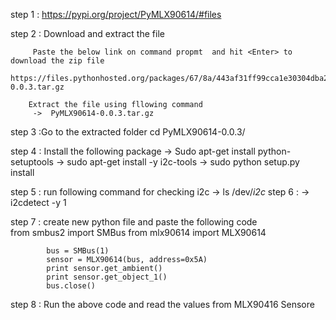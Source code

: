 step 1 : https://pypi.org/project/PyMLX90614/#files

step 2 : Download and extract the file 

         Paste the below link on command propmt  and hit <Enter> to download the zip file 
         https://files.pythonhosted.org/packages/67/8a/443af31ff99cca1e30304dba28a60d3f07d247c8d410822411054e170c9c/PyMLX90614-0.0.3.tar.gz

        Extract the file using fllowing command
         ->  PyMLX90614-0.0.3.tar.gz


step 3 :Go to the extracted folder cd PyMLX90614-0.0.3/

step 4 : Install the following package 
        ->  Sudo apt-get install python-setuptools
        ->  sudo apt-get install -y i2c-tools
        ->  sudo python setup.py install

step 5 : run following command for checking i2c 
            -> ls /dev/*i2c*
step 6 : -> i2cdetect -y 1

step 7 : create new python file  and paste the following code  
            from smbus2 import SMBus
            from mlx90614 import MLX90614

            bus = SMBus(1)
            sensor = MLX90614(bus, address=0x5A)
            print sensor.get_ambient()
            print sensor.get_object_1()
            bus.close()

step 8 : Run the above code and read the values from MLX90416 Sensore